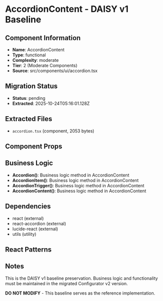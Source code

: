 # AccordionContent - DAISY v1 Baseline

## Component Information

- **Name**: AccordionContent
- **Type**: functional
- **Complexity**: moderate
- **Tier**: 2 (Moderate Components)
- **Source**: src/components/ui/accordion.tsx

## Migration Status

- **Status**: pending
- **Extracted**: 2025-10-24T05:16:01.128Z

## Extracted Files

- `accordion.tsx` (component, 2053 bytes)

## Component Props



## Business Logic

- **Accordion()**: Business logic method in AccordionContent
- **AccordionItem()**: Business logic method in AccordionContent
- **AccordionTrigger()**: Business logic method in AccordionContent
- **AccordionContent()**: Business logic method in AccordionContent

## Dependencies

- react (external)
- react-accordion (external)
- lucide-react (external)
- utils (utility)

## React Patterns



## Notes

This is the DAISY v1 baseline preservation. Business logic and functionality
must be maintained in the migrated Configurator v2 version.

**DO NOT MODIFY** - This baseline serves as the reference implementation.
